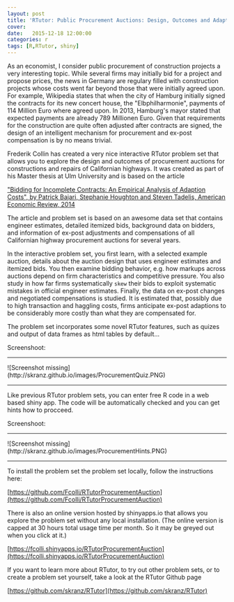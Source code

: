 ```yaml
---
layout: post
title: 'RTutor: Public Procurement Auctions: Design, Outcomes and Adaption Costs'
cover: 
date:   2015-12-18 12:00:00
categories: r
tags: [R,RTutor, shiny]
---
```

 

As an economist, I consider public procurement of construction projects a very interesting topic. While several firms may initially bid for a project and propose prices, the news in Germany are regulary filled with construction projects whose costs went far beyond those that were initially agreed upon. For example, Wikipedia states that when the city of Hamburg initially signed the contracts for its new concert house, the "Elbphilharmonie", payments of 114 Million Euro where agreed upon. In 2013, Hamburg's mayor stated that expected payments are already 789 Millionen Euro. Given that requirements for the construction are quite often adjusted after contracts are signed, the design of an intelligent mechanism for procurement and ex-post compensation is by no means trivial. 

Frederik Collin has created a very nice interactive RTutor problem set that allows you to explore the design and outcomes of procurement auctions for constructions and repairs of Californian highways. It was created as part of his Master thesis at Ulm University and is based on the article 

["Bidding for Incomplete Contracts: An Empirical Analysis of Adaption Costs", by Patrick Bajari, Stephanie Houghton and Steven Tadelis, American Economic Review, 2014 ](https://www.aeaweb.org/articles.php?doi=10.1257/aer.104.4.1288)

The article and problem set is based on an awesome data set that contains engineer estimates, detailed itemized bids, background data on bidders, and information of ex-post adjustments and compensations of all Californian highway procurement auctions for several years. 

In the interactive problem set, you first learn, with a selected example auction, details about the auction design that uses engineer estimates and itemized bids. You then examine bidding behavior, e.g. how markups across auctions depend on firm characteristics and competitive pressure. You also study in how far firms systematically `skew` their bids to exploit systematic mistakes in official engineer estimates. Finally, the data on ex-post changes and negotiated compensations is studied. It is estimated that, possibly due to high transaction and haggling costs, firms anticipate ex-post adaptions to be  considerably more costly than what they are compensated for. 


The problem set incorporates some novel RTutor features, such as quizes and output of data frames as html tables by default...

Screenshoot:
<hr>
![Screenshot missing](http://skranz.github.io/images/ProcurementQuiz.PNG)
<hr>


Like previous RTutor problem sets, you can enter free R code in a web based shiny app. The code will be automatically checked and you can get hints how to procceed. 

Screenshoot:
<hr>
![Screenshot missing](http://skranz.github.io/images/ProcurementHints.PNG)
<hr>

To install the problem set the problem set locally, follow the instructions here:

[https://github.com/Fcolli/RTutorProcurementAuction](https://github.com/Fcolli/RTutorProcurementAuction)

There is also an online version hosted by shinyapps.io that allows you explore the problem set without any local installation. (The online version is capped at 30 hours total usage time per month. So it may be greyed out when you click at it.)

[https://fcolli.shinyapps.io/RTutorProcurementAuction](https://fcolli.shinyapps.io/RTutorProcurementAuction)

If you want to learn more about RTutor, to try out other problem sets, or to create a problem set yourself, take a look at the RTutor Github page

[https://github.com/skranz/RTutor](https://github.com/skranz/RTutor)
